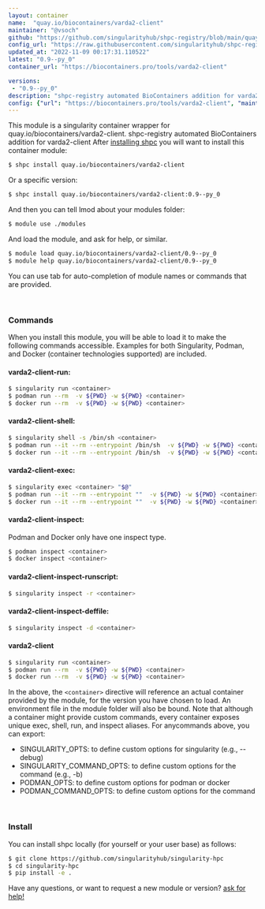 ```yaml
---
layout: container
name:  "quay.io/biocontainers/varda2-client"
maintainer: "@vsoch"
github: "https://github.com/singularityhub/shpc-registry/blob/main/quay.io/biocontainers/varda2-client/container.yaml"
config_url: "https://raw.githubusercontent.com/singularityhub/shpc-registry/main/quay.io/biocontainers/varda2-client/container.yaml"
updated_at: "2022-11-09 00:17:31.110522"
latest: "0.9--py_0"
container_url: "https://biocontainers.pro/tools/varda2-client"

versions:
 - "0.9--py_0"
description: "shpc-registry automated BioContainers addition for varda2-client"
config: {"url": "https://biocontainers.pro/tools/varda2-client", "maintainer": "@vsoch", "description": "shpc-registry automated BioContainers addition for varda2-client", "latest": {"0.9--py_0": "sha256:087e2d0b7ce34df47a6292bf1a7556c81cca2f7b53371d88119c2b1e2d45f519"}, "tags": {"0.9--py_0": "sha256:087e2d0b7ce34df47a6292bf1a7556c81cca2f7b53371d88119c2b1e2d45f519"}, "docker": "quay.io/biocontainers/varda2-client"}
---
```


This module is a singularity container wrapper for quay.io/biocontainers/varda2-client.
shpc-registry automated BioContainers addition for varda2-client
After [installing shpc](#install) you will want to install this container module:


```bash
$ shpc install quay.io/biocontainers/varda2-client
```

Or a specific version:

```bash
$ shpc install quay.io/biocontainers/varda2-client:0.9--py_0
```

And then you can tell lmod about your modules folder:

```bash
$ module use ./modules
```

And load the module, and ask for help, or similar.

```bash
$ module load quay.io/biocontainers/varda2-client/0.9--py_0
$ module help quay.io/biocontainers/varda2-client/0.9--py_0
```

You can use tab for auto-completion of module names or commands that are provided.

<br>

### Commands

When you install this module, you will be able to load it to make the following commands accessible.
Examples for both Singularity, Podman, and Docker (container technologies supported) are included.

#### varda2-client-run:

```bash
$ singularity run <container>
$ podman run --rm  -v ${PWD} -w ${PWD} <container>
$ docker run --rm  -v ${PWD} -w ${PWD} <container>
```

#### varda2-client-shell:

```bash
$ singularity shell -s /bin/sh <container>
$ podman run --it --rm --entrypoint /bin/sh  -v ${PWD} -w ${PWD} <container>
$ docker run --it --rm --entrypoint /bin/sh  -v ${PWD} -w ${PWD} <container>
```

#### varda2-client-exec:

```bash
$ singularity exec <container> "$@"
$ podman run --it --rm --entrypoint ""  -v ${PWD} -w ${PWD} <container> "$@"
$ docker run --it --rm --entrypoint ""  -v ${PWD} -w ${PWD} <container> "$@"
```

#### varda2-client-inspect:

Podman and Docker only have one inspect type.

```bash
$ podman inspect <container>
$ docker inspect <container>
```

#### varda2-client-inspect-runscript:

```bash
$ singularity inspect -r <container>
```

#### varda2-client-inspect-deffile:

```bash
$ singularity inspect -d <container>
```



#### varda2-client

```bash
$ singularity run <container>
$ podman run --rm  -v ${PWD} -w ${PWD} <container>
$ docker run --rm  -v ${PWD} -w ${PWD} <container>
```


In the above, the `<container>` directive will reference an actual container provided
by the module, for the version you have chosen to load. An environment file in the
module folder will also be bound. Note that although a container
might provide custom commands, every container exposes unique exec, shell, run, and
inspect aliases. For anycommands above, you can export:

 - SINGULARITY_OPTS: to define custom options for singularity (e.g., --debug)
 - SINGULARITY_COMMAND_OPTS: to define custom options for the command (e.g., -b)
 - PODMAN_OPTS: to define custom options for podman or docker
 - PODMAN_COMMAND_OPTS: to define custom options for the command

<br>

### Install

You can install shpc locally (for yourself or your user base) as follows:

```bash
$ git clone https://github.com/singularityhub/singularity-hpc
$ cd singularity-hpc
$ pip install -e .
```

Have any questions, or want to request a new module or version? [ask for help!](https://github.com/singularityhub/singularity-hpc/issues)